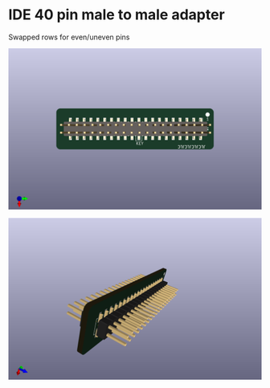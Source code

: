 # IDE 40 pin male to male adapter

Swapped rows for even/uneven pins

![Front view](IDE40-40/IDE40-40_front.png "Front view")

![Side view](IDE40-40/IDE40-40_side.png "Side view")